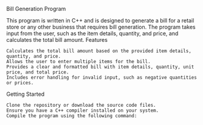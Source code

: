 Bill Generation Program

This program is written in C++ and is designed to generate a bill for a retail store or any other business that requires bill generation. The program takes input from the user, such as the item details, quantity, and price, and calculates the total bill amount.
Features

    Calculates the total bill amount based on the provided item details, quantity, and price.
    Allows the user to enter multiple items for the bill.
    Provides a clear and formatted bill with item details, quantity, unit price, and total price.
    Includes error handling for invalid input, such as negative quantities or prices.

Getting Started

    Clone the repository or download the source code files.
    Ensure you have a C++ compiler installed on your system.
    Compile the program using the following command: